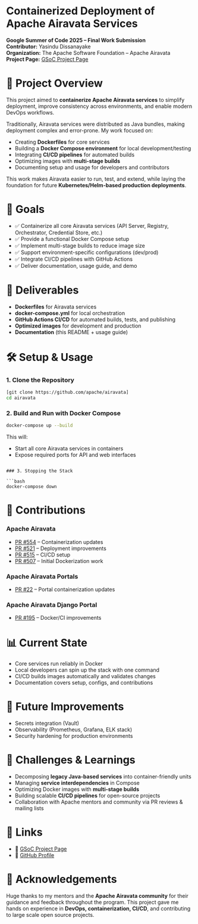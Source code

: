 # Containerized Deployment of Apache Airavata Services  
**Google Summer of Code 2025 – Final Work Submission**  
**Contributor:** Yasindu Dissanayake  
**Organization:** The Apache Software Foundation – Apache Airavata  
**Project Page:** [GSoC Project Page](https://summerofcode.withgoogle.com/programs/2025/projects/XV40d7XV)  

# 📌 Project Overview  
This project aimed to **containerize Apache Airavata services** to simplify deployment, improve consistency across environments, and enable modern DevOps workflows.  

Traditionally, Airavata services were distributed as Java bundles, making deployment complex and error-prone. My work focused on:  
- Creating **Dockerfiles** for core services  
- Building a **Docker Compose environment** for local development/testing  
- Integrating **CI/CD pipelines** for automated builds  
- Optimizing images with **multi-stage builds**  
- Documenting setup and usage for developers and contributors  

This work makes Airavata easier to run, test, and extend, while laying the foundation for future **Kubernetes/Helm-based production deployments**.  

# 🎯 Goals  
- ✅ Containerize all core Airavata services (API Server, Registry, Orchestrator, Credential Store, etc.)  
- ✅ Provide a functional Docker Compose setup  
- ✅ Implement multi-stage builds to reduce image size  
- ✅ Support environment-specific configurations (dev/prod)  
- ✅ Integrate CI/CD pipelines with GitHub Actions  
- ✅ Deliver documentation, usage guide, and demo  

# 🚀 Deliverables  
- **Dockerfiles** for Airavata services  
- **docker-compose.yml** for local orchestration  
- **GitHub Actions CI/CD** for automated builds, tests, and publishing  
- **Optimized images** for development and production  
- **Documentation** (this README + usage guide)   

# 🛠️ Setup & Usage  

### 1. Clone the Repository  
```bash
[git clone https://github.com/apache/airavata]
cd airavata
````

### 2. Build and Run with Docker Compose

```bash
docker-compose up --build
```

This will:

* Start all core Airavata services in containers
* Expose required ports for API and web interfaces
```

### 3. Stopping the Stack

```bash
docker-compose down
```

# 📂 Contributions

### Apache Airavata

* [PR #554](https://github.com/apache/airavata/pull/554) – Containerization updates
* [PR #521](https://github.com/apache/airavata/pull/521) – Deployment improvements
* [PR #515](https://github.com/apache/airavata/pull/515) – CI/CD setup
* [PR #507](https://github.com/apache/airavata/pull/507) – Initial Dockerization work

### Apache Airavata Portals

* [PR #22](https://github.com/apache/airavata-portals/pull/22) – Portal containerization updates

### Apache Airavata Django Portal

* [PR #195](https://github.com/apache/airavata-django-portal/pull/195) – Docker/CI improvements

# 📊 Current State

* Core services run reliably in Docker
* Local developers can spin up the stack with one command
* CI/CD builds images automatically and validates changes
* Documentation covers setup, configs, and contributions

# 🔮 Future Improvements

* Secrets integration (Vault)
* Observability (Prometheus, Grafana, ELK stack)
* Security hardening for production environments

# 🧩 Challenges & Learnings

* Decomposing **legacy Java-based services** into container-friendly units
* Managing **service interdependencies** in Compose
* Optimizing Docker images with **multi-stage builds**
* Building scalable **CI/CD pipelines** for open-source projects
* Collaboration with Apache mentors and community via PR reviews & mailing lists

# 🔗 Links

* 📘 [GSoC Project Page](https://summerofcode.withgoogle.com/programs/2025/projects/XV40d7XV)
* 🐙 [GitHub Profile](https://github.com/mryash-dev)

# 🙏 Acknowledgements

Huge thanks to my mentors and the **Apache Airavata community** for their guidance and feedback throughout the program. This project gave me hands on experience in **DevOps, containerization, CI/CD**, and contributing to large scale open source projects.
